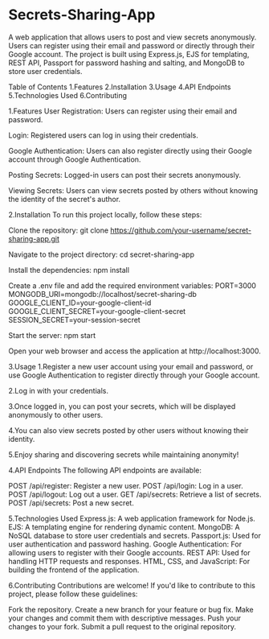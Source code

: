# Secrets-Sharing-App

A web application that allows users to post and view secrets anonymously. Users can register using their email and password or directly through their Google account. 
The project is built using Express.js, EJS for templating, REST API, Passport for password hashing and salting, and MongoDB to store user credentials.

Table of Contents
1.Features
2.Installation
3.Usage
4.API Endpoints
5.Technologies Used
6.Contributing

1.Features
User Registration: Users can register using their email and password.

Login: Registered users can log in using their credentials.

Google Authentication: Users can also register directly using their Google account through Google Authentication.

Posting Secrets: Logged-in users can post their secrets anonymously.

Viewing Secrets: Users can view secrets posted by others without knowing the identity of the secret's author.

2.Installation
To run this project locally, follow these steps:

Clone the repository:
git clone https://github.com/your-username/secret-sharing-app.git

Navigate to the project directory:
cd secret-sharing-app

Install the dependencies:
npm install

Create a .env file and add the required environment variables:
PORT=3000
MONGODB_URI=mongodb://localhost/secret-sharing-db
GOOGLE_CLIENT_ID=your-google-client-id
GOOGLE_CLIENT_SECRET=your-google-client-secret
SESSION_SECRET=your-session-secret

Start the server:
npm start

Open your web browser and access the application at http://localhost:3000.


3.Usage
1.Register a new user account using your email and password, or use Google Authentication to register directly through your Google account.

2.Log in with your credentials.

3.Once logged in, you can post your secrets, which will be displayed anonymously to other users.

4.You can also view secrets posted by other users without knowing their identity.

5.Enjoy sharing and discovering secrets while maintaining anonymity!


4.API Endpoints
The following API endpoints are available:

POST /api/register: Register a new user.
POST /api/login: Log in a user.
POST /api/logout: Log out a user.
GET /api/secrets: Retrieve a list of secrets.
POST /api/secrets: Post a new secret.

5.Technologies Used
Express.js: A web application framework for Node.js.
EJS: A templating engine for rendering dynamic content.
MongoDB: A NoSQL database to store user credentials and secrets.
Passport.js: Used for user authentication and password hashing.
Google Authentication: For allowing users to register with their Google accounts.
REST API: Used for handling HTTP requests and responses.
HTML, CSS, and JavaScript: For building the frontend of the application.

6.Contributing
Contributions are welcome! If you'd like to contribute to this project, please follow these guidelines:

Fork the repository.
Create a new branch for your feature or bug fix.
Make your changes and commit them with descriptive messages.
Push your changes to your fork.
Submit a pull request to the original repository.
